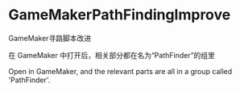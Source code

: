 # GameMakerPathFindingImprove

GameMaker寻路脚本改进

在 GameMaker 中打开后，相关部分都在名为“PathFinder”的组里

Open in GameMaker, and the relevant parts are all in a group called 'PathFinder'.
